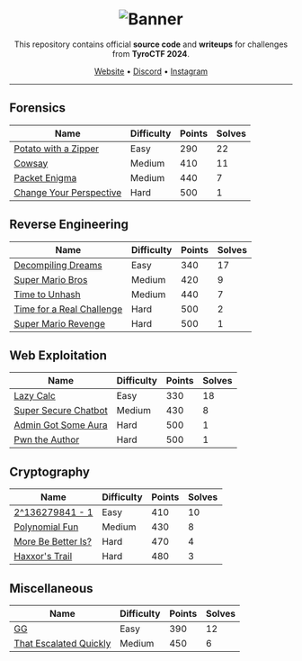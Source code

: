 <div align="center">

# ![Banner][Banner]

This repository contains official **source code** and **writeups** for challenges from **TyroCTF 2024**.

[Website][Website] • [Discord][Discord] • [Instagram][Instagram]

---

</div>

## Forensics

| Name                                                                   | Difficulty | Points | Solves |
| ---------------------------------------------------------------------- | ---------- | ------ | ------ |
| [Potato with a Zipper](forensics/potato-with-a-zipper/README.md)       | Easy       | 290    | 22    |
| [Cowsay](forensics/cowsay/README.md)                                   | Medium     | 410    | 11    |
| [Packet Enigma](forensics/packet-enigma/README.md)                     | Medium     | 440    | 7    |
| [Change Your Perspective](forensics/change-your-perspective/README.md) | Hard       | 500    | 1    |

## Reverse Engineering

| Name                                                                     | Difficulty | Points | Solves |
| ------------------------------------------------------------------------ | ---------- | ------ | ------ |
| [Decompiling Dreams](reverse/decompiling-dreams/README.md)               | Easy       | 340    | 17    |
| [Super Mario Bros](reverse/super-mario-bros/README.md)                   | Medium     | 420    | 9      |
| [Time to Unhash](reverse/time-to-unhash/README.md)                       | Medium     | 440    | 7    |
| [Time for a Real Challenge](reverse/time-for-a-real-challenge/README.md) | Hard       | 500    | 2    |
| [Super Mario Revenge](reverse/super-mario-revenge/README.md)             | Hard       | 500    | 1      |

## Web Exploitation

| Name                                                       | Difficulty | Points | Solves |
| ---------------------------------------------------------- | ---------- | ------ | ------ |
| [Lazy Calc](web/lazy-calc/README.md)                       | Easy       | 330    | 18    |
| [Super Secure Chatbot](web/super-secure-chatbot/README.md) | Medium     | 430    | 8      |
| [Admin Got Some Aura](web/admin-got-some-aura/README.md)   | Hard     | 500    | 1    |
| [Pwn the Author](web/pwn-the-author/README.md)             | Hard       | 500    | 1      |

## Cryptography

| Name                                                     | Difficulty | Points | Solves |
| -------------------------------------------------------- | ---------- | ------ | ------ |
| [2^136279841 - 1](crypto/2^136279841-1/README.md)        | Easy       | 410    | 10     |
| [Polynomial Fun](crypto/polynomial-fun/README.md)        | Medium       | 430    | 8    |
| [More Be Better Is?](crypto/more-be-better-is/README.md) | Hard       | 470    | 4    |
| [Haxxor's Trail](crypto/haxxors-trail/README.md)         | Hard       | 480    | 3    |

## Miscellaneous

| Name                                                            | Difficulty | Points | Solves |
| --------------------------------------------------------------- | ---------- | ------ | ------ |
| [GG](misc/gg/README.md)                                         | Easy       | 390    | 12    |
| [That Escalated Quickly](misc/that-escalated-quickly/README.md) | Medium       | 450    | 6    |

[Banner]: https://i.imgur.com/39cvOcC.png
[Website]: https://cseciitb.github.io/
[Instagram]: https://www.instagram.com/csec.iitb/
[Discord]: https://discord.com/invite/hYthhnGVdN

